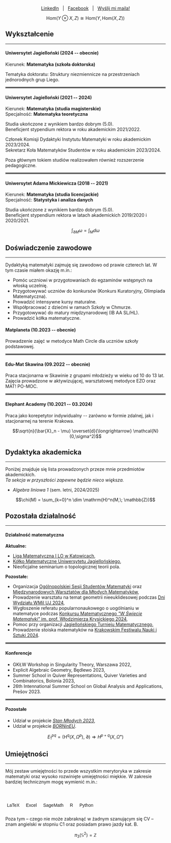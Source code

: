 
<center><span style="display:block; margin-top:-20px;"> <a href="https://www.linkedin.com/in/tszdudek/">LinkedIn</a> &nbsp; | &nbsp; <a href="https://www.facebook.com/tomekdudeq"> Facebook</a>  &nbsp; | &nbsp; <a href="mailto:tomdudek99@gmail.com">Wyślij mi maila!</a> </span> </center>

$$\mathrm{Hom}(Y \otimes X,Z) \cong \mathrm{Hom}(Y,\mathrm{Hom}(X,Z))$$

## Wykształcenie
___

#### Uniwersytet Jagielloński (2024 -- obecnie)
Kierunek: **Matematyka (szkoła doktorska)**

Tematyka doktoratu: Struktury niezmiennicze na przestrzeniach jednorodnych grup Liego.

<hr style="border:2px solid gray">

#### Uniwersytet Jagielloński (2021 -- 2024)
Kierunek: **Matematyka (studia magisterskie)**  
Specjalność: **Matematyka teoretyczna**

Studia ukończone z wynikiem bardzo dobrym (5.0).  
Beneficjent stypendium rektora w roku akademickim 2021/2022.

Członek Komisji Dydaktyki Instytutu Matematyki w roku akademickim 2023/2024.  
Sekretarz Koła Matematyków Studentów w roku akademickim 2023/2024.

Poza głównym tokiem studiów realizowałem również rozszerzenie pedagogiczne.

<hr style="border:2px solid gray">

#### Uniwersytet Adama Mickiewicza (2018 -- 2021)
Kierunek: **Matematyka (studia licencjackie)**  
Specjalność: **Statystyka i analiza danych**

Studia ukończone z wynikiem bardzo dobrym (5.0).  
Beneficjent stypendium rektora w latach akademickich 2019/2020 i 2020/2021.

$$\int_{\partial M}\omega = \int_M d\omega$$

## Doświadczenie zawodowe

___

Dydaktyką matematyki zajmuję się zawodowo od prawie czterech lat. W tym czasie miałem okazję m.in.:

- Pomóc uczniowi w przygotowaniach do egzaminów wstępnych na włoską uczelnię.
- Przygotowywać uczniów do konkursów (Konkurs Kuratoryjny, Olimpiada Matematyczna).
- Prowadzić intensywne kursy maturalne.
- Współpracować z dziećmi w ramach Szkoły w Chmurze.
- Przygotowywać do matury międzynarodowej (IB AA SL/HL).
- Prowadzić kółka matematyczne.

#### Matplaneta (10.2023 -- obecnie)
Prowadzenie zajęć w metodyce Math Circle dla uczniów szkoły podstawowej.

<hr style="border:2px solid gray">

#### Edu-Mat Skawina (09.2022 -- obecnie)
Praca stacjonarna w Skawinie z grupami młodzieży w wieku od 10 do 13 lat.  
Zajęcia prowadzone w aktywizującej, warsztatowej metodyce EZO oraz MAT! PO-MOC.  

<hr style="border:2px solid gray">

#### Elephant Academy (10.2021 -- 03.2024)
Praca jako korepetytor indywidualny -- zarówno w formie zdalnej, jak i stacjonarnej na terenie Krakowa.

$$\sqrt{n}(\bar{X}_n - \mu) \overset{d}{\longrightarrow} \mathcal{N}(0,\sigma^2)$$

## Dydaktyka akademicka

---

Poniżej znajduje się lista prowadzonych przeze mnie przedmiotów akademickich.  
*Ta sekcja w przyszłości zapewne będzie nieco większa.*

- *Algebra liniowa 1* (sem. letni, 2024/2025)

$$\chi(M) = \sum_{k=0}^n \dim \mathrm{H}^n(M,\; \mathbb{Z})$$

## Pozostała działalność

---

#### Działalność matematyczna

**Aktualne:**
 - [Liga Matematyczna I LO w Katowicach](https://liga.kosciuszko.pl/),
 - [Kółko Matematyczne Uniwersytetu Jagiellońskiego](https://im.uj.edu.pl/du/kolka-matematyczne),
 - Nieoficjalne seminarium o topologicznej teorii pola.

**Pozostałe:**
 - Organizacja [Ogólnopolskiej Sesji Studentów Matematyki](https://kmsuj.matinf.uj.edu.pl/ossm/) oraz [Międzynarodowych Warsztatów dla Młodych Matematyków](https://kmsuj.matinf.uj.edu.pl/workshop/pl/),
 - Prowadzenie warsztatu na temat geometrii nieeuklidesowej podczas [Dni Wydziału WMiI UJ 2024](https://dw.matinf.uj.edu.pl/),
 - Wygłoszenie referatu popularnonaukowego o uogólnianiu w matematyce podczas [Konkursu Matematycznego *"W Świecie Matematyki"* im. prof. Włodzimierza Krysickiego 2024](https://im.p.lodz.pl/konkursy/konkurs-matematyczny-w-swiecie-matematyki-imienia-profesora-wlodzimierza-krysickiego),
 - Pomoc przy organizacji [Jagiellońskiego Turnieju Matematycznego](https://jtm.matinf.uj.edu.pl/),
 - Prowadzenie stoiska matematyków na [Krakowskim Festiwalu Nauki i Sztuki  2024](https://fnis.krakow.pl/).

<hr style="border:2px solid gray">

 #### Konferencje

  - GKŁW Workshop in Singularity Theory, Warszawa 2022,
  - Explicit Algebraic Geometry, Będlewo 2023,
  - Summer School in Quiver Representations, Quiver Varieties and Combinatorics, Bolonia 2023,
  - 26th Intennational Summer School on Global Analysis and Applications, Prešov 2023.
 
<hr style="border:2px solid gray">

 #### Pozostałe

 - Udział w projekcie [*Stan Młodych 2023*](https://waznesprawy.org/stanmlodych/),
 - Udział w projekcie [*BORNinEU*](https://geremek.pl/program/born-in-eu/).

$$E^{pq}_1 = \left(\mathrm{H}^q\left(X, \Omega^p\right), \:\partial\right) \Rightarrow H^{p+q}(X,\Omega^\bullet)$$

## Umiejętności
---

Mój zestaw umiejętności to przede wszystkim merytoryka w zakresie matematyki oraz wysoko rozwinięte umiejętności miękkie. W zakresie bardziej technicznym mogę wymienić m.in.:

  <br>

<style type="text/css">
.tg  {border-collapse:collapse;border-spacing:0;}
.tg td{border-color:black;border-style:solid;border-width:1px;font-family:Arial, sans-serif;font-size:14px;
  overflow:hidden;padding:10px 5px;word-break:normal;}
.tg th{border-color:black;border-style:solid;border-width:1px;font-family:Arial, sans-serif;font-size:14px;
  font-weight:normal;overflow:hidden;padding:10px 5px;word-break:normal;}
.tg .tg-0pky{border-color:inherit;text-align:left;vertical-align:top}
.tg .tg-0lax{text-align:left;vertical-align:top}
</style>
<table align="center" style="border-collapse: collapse; border: none;" none class="tg"><thead>
  <tr style="border: none;">
    <td style="border: none;" class="tg-0pky">LaTeX</td>
    <td style="border: none;" class="tg-0pky"></td>
    <td style="border: none;" class="tg-0pky">Excel</td>
    <td style="border: none;" class="tg-0pky"></td>
    <td style="border: none;" class="tg-0pky">SageMath</td>
    <td style="border: none;" class="tg-0lax"></td>
    <td style="border: none;" class="tg-0lax">R</td>
    <td style="border: none;" class="tg-0lax"></td>
    <td style="border: none;" class="tg-0lax">Python</td>
  </tr></thead>
</table>

Poza tym – czego nie może zabraknąć w żadnym szanującym się CV – znam angielski w stopniu C1 oraz posiadam prawo jazdy kat. B.

$$\pi_3(\mathbb{S}^2) = \mathbb{Z}$$
